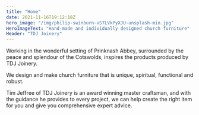 ```yaml
---
title: "Home"
date: 2021-11-16T19:12:18Z
hero_image: "/img/philip-swinburn-vS7LVkPyXJU-unsplash-min.jpg"
HeroImageText: "Hand-made and individually designed church furniture"
Header: "TDJ Joinery"
---
```

Working in the wonderful setting of Prinknash Abbey, surrounded by the peace and splendour of the Cotswolds, inspires the products produced by TDJ Joinery.

We design and make church furniture that is unique, spiritual, functional and robust.

Tim Jeffree of TDJ Joinery is an award winning master craftsman, and with the guidance he provides to every project, we can help create the right item for you and give you comprehensive expert advice.
